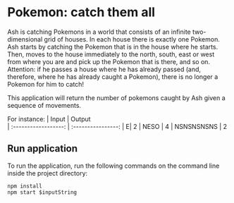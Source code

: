 # Pokemon: catch them all

Ash is catching Pokemons in a world that consists of an infinite two-dimensional grid of houses. In each house there is exactly one Pokemon. Ash starts by catching the Pokemon that is in the house where he starts. Then, moves to the house immediately to the north, south, east or west from where you are and pick up the Pokemon that is there, and so on. Attention: if he passes a house where he has already passed (and, therefore, where he has already caught a Pokemon), there is no longer a Pokemon for him to catch!

This application will return the number of pokemons caught by Ash given a sequence of movements.

For instance:
| Input | Output  
| :------------------: | :----------------:
| E| 2
| NESO | 4
| NSNSNSNSNS | 2

## Run application

To run the application, run the following commands on the command line inside the project directory:

```
npm install
npm start $inputString
```
